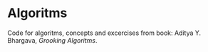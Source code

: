 # Algoritms
Code for algoritms, concepts and excercises from book: Aditya Y. Bhargava, *Grooking Algoritms*.
